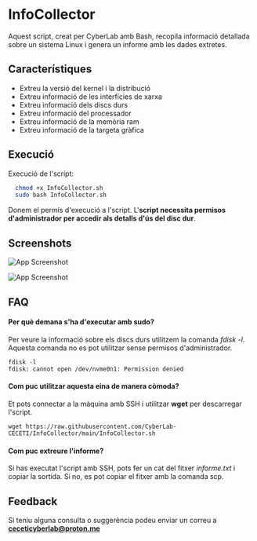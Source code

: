 
# InfoCollector

Aquest script, creat per CyberLab amb Bash, recopila informació detallada sobre un sistema Linux i genera un informe amb les dades extretes.


## Característiques

- Extreu la versió del kernel i la distribució
- Extreu informació de les interfícies de xarxa
- Extreu informació dels discs durs
- Extreu informació del processador
- Extreu informació de la memòria ram
- Extreu informació de la targeta gràfica


## Execució

Execució de l'script:

```bash
  chmod +x InfoCollector.sh
  sudo bash InfoCollector.sh
```
Donem el permís d'execució a l'script. L'**script necessita permisos d'administrador per accedir als detalls d'ús del disc dur**. 
## Screenshots

![App Screenshot](https://i.ibb.co/JznNDDK/Info-Collector2.png)

![App Screenshot](https://i.ibb.co/tDs0Tn0/2024-04-30-18-17.png)


## FAQ

#### Per què demana s'ha d'executar amb sudo?

Per veure la informació sobre els discs durs utilitzem la comanda *fdisk -l*. Aquesta comanda no es pot utilitzar sense permisos d'administrador. 

```
fdisk -l
fdisk: cannot open /dev/nvme0n1: Permission denied
```

#### Com puc utilitzar aquesta eina de manera còmoda?

Et pots connectar a la màquina amb SSH i utilitzar **wget** per descarregar l'script. 

```
wget https://raw.githubusercontent.com/CyberLab-CECETI/InfoCollector/main/InfoCollector.sh
```

#### Com puc extreure l'informe?

Si has executat l'script amb SSH, pots fer un cat del fitxer *informe.txt* i copiar la sortida. Si no, es pot copiar el fitxer amb la comanda scp. 


## Feedback

Si teniu alguna consulta o suggerència podeu enviar un correu a **ceceticyberlab@proton.me**


